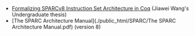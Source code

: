 - [Formalizing SPARCv8 Instruction Set Architecture in Coq](./public_html/SPARC/SPARC_semantics.pdf) (Jiawei Wang's Undergraduate thesis)
- [The SPARC Architecture Manual](./public_html/SPARC/The SPARC Architecture Manual.pdf) (version 8)